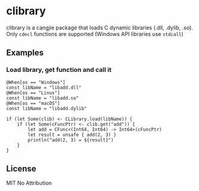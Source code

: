 # clibrary

clibrary is a cangjie package that loads C dynamic libraries (.dll, .dylib, .so).
Only `cdecl` functions are supported (Windows API libraries use `stdcall`)

## Examples

### Load library, get function and call it

```
@When[os == "Windows"]
const libName = "libadd.dll"
@When[os == "Linux"]
const libName = "libadd.so"
@When[os == "macOS"]
const libName = "libadd.dylib"

if (let Some(clib) <- CLibrary.load(libName)) {
    if (let Some(cFuncPtr) <- clib.get("add")) {
        let add = CFunc<(Int64, Int64) -> Int64>(cFuncPtr)
        let result = unsafe { add(2, 3) }
        println("add(2, 3) = ${result}")
    }
}
```

## License

MIT No Attribution
